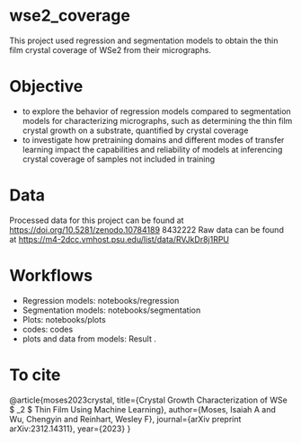 # wse2_coverage
This project used regression and segmentation models to obtain the thin film crystal coverage of WSe2 from their micrographs. 

# Objective
- to explore the behavior of regression models compared to segmentation models for characterizing micrographs, such as determining the thin film crystal growth on a substrate, quantified by crystal coverage
- to investigate how pretraining domains and different modes of transfer learning impact the capabilities and reliability of models at inferencing crystal coverage of samples not included in training

# Data
Processed data for this project can be found at https://doi.org/10.5281/zenodo.10784189
8432222
Raw data can be found at https://m4-2dcc.vmhost.psu.edu/list/data/RVJkDr8j1RPU

# Workflows
- Regression models: notebooks/regression
- Segmentation models: notebooks/segmentation
- Plots: notebooks/plots
- codes: codes
- plots and data from models: Result
. 
# To cite
@article{moses2023crystal,
  title={Crystal Growth Characterization of WSe $ \_2 $ Thin Film Using Machine Learning},
  author={Moses, Isaiah A and Wu, Chengyin and Reinhart, Wesley F},
  journal={arXiv preprint arXiv:2312.14311},
  year={2023}
}




